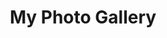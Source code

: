 ---
title: My Photo Gallery
summary: A collection of my photographs
type: page
layout: widget_page
---
